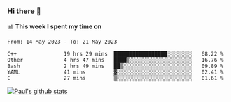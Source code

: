 ### Hi there 👋

📊 **This week I spent my time on**
<!--START_SECTION:waka-->

```text
From: 14 May 2023 - To: 21 May 2023

C++               19 hrs 29 mins  █████████████████░░░░░░░░   68.22 %
Other             4 hrs 47 mins   ████▒░░░░░░░░░░░░░░░░░░░░   16.76 %
Bash              2 hrs 49 mins   ██▒░░░░░░░░░░░░░░░░░░░░░░   09.89 %
YAML              41 mins         ▓░░░░░░░░░░░░░░░░░░░░░░░░   02.41 %
C                 27 mins         ▒░░░░░░░░░░░░░░░░░░░░░░░░   01.61 %
```

<!--END_SECTION:waka-->


[![Paul's github stats](https://github-readme-stats.vercel.app/api?username=mickeyouyou&theme=dracula&show_icons=true)](https://github.com/anuraghazra/github-readme-stats)
